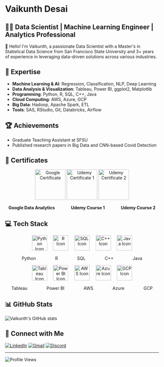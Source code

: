 # Vaikunth Desai

## 👨‍💻 Data Scientist | Machine Learning Engineer | Analytics Professional

👋 Hello! I'm Vaikunth, a passionate Data Scientist with a Master's in Statistical Data Science from San Francisco State University and 3+ years of experience in leveraging data-driven solutions across various industries.

## 🚀 Expertise

- **Machine Learning & AI**: Regression, Classification, NLP, Deep Learning
- **Data Analysis & Visualization**: Tableau, Power BI, ggplot2, Matplotlib
- **Programming**: Python, R, SQL, C++, Java
- **Cloud Computing**: AWS, Azure, GCP
- **Big Data**: Hadoop, Apache Spark, ETL
- **Tools**: SAS, RStudio, Git, Databricks, Airflow

## 🏆 Achievements

- Graduate Teaching Assistant at SFSU
- Published research papers in Big Data and CNN-based Covid Detection

## 📜 Certificates

<p align="center">
  <img src="https://img.icons8.com/color/100/000000/google-logo.png" alt="Google Certificate" width="100" height="100"/>
  <img src="https://img.icons8.com/color/100/000000/udemy.png" alt="Udemy Certificate 1" width="100" height="100"/>
  <img src="https://img.icons8.com/color/100/000000/udemy.png" alt="Udemy Certificate 2" width="100" height="100"/>
</p>
<p align="center">
  <b>Google Data Analytics&nbsp;&nbsp;&nbsp;&nbsp;&nbsp;&nbsp;&nbsp;&nbsp;&nbsp;&nbsp;&nbsp;&nbsp;&nbsp;&nbsp;&nbsp;&nbsp;Udemy Course 1&nbsp;&nbsp;&nbsp;&nbsp;&nbsp;&nbsp;&nbsp;&nbsp;&nbsp;&nbsp;&nbsp;&nbsp;&nbsp;&nbsp;&nbsp;&nbsp;Udemy Course 2</b>
</p>

## 💻 Tech Stack

<p align="center">
  <img src="https://img.icons8.com/?size=50&id=13441&format=png" alt="Python Icon" width="50" height="50"/>&nbsp;&nbsp;&nbsp;&nbsp;
  <img src="https://img.icons8.com/?size=50&id=CLvQeiwFpit4&format=png" alt="R Icon" width="50" height="50"/>&nbsp;&nbsp;&nbsp;&nbsp;
  <img src="https://img.icons8.com/?size=50&id=13406&format=png" alt="SQL Icon" width="50" height="50"/>&nbsp;&nbsp;&nbsp;&nbsp;
  <img src="https://img.icons8.com/?size=50&id=40669&format=png" alt="C++ Icon" width="50" height="50"/>&nbsp;&nbsp;&nbsp;&nbsp;
  <img src="https://img.icons8.com/?size=50&id=13679&format=png" alt="Java Icon" width="50" height="50"/>
</p>
<p align="center">
  Python&nbsp;&nbsp;&nbsp;&nbsp;&nbsp;&nbsp;&nbsp;&nbsp;&nbsp;&nbsp;&nbsp;&nbsp;&nbsp;&nbsp;&nbsp;&nbsp;R&nbsp;&nbsp;&nbsp;&nbsp;&nbsp;&nbsp;&nbsp;&nbsp;&nbsp;&nbsp;&nbsp;&nbsp;&nbsp;&nbsp;&nbsp;&nbsp;SQL&nbsp;&nbsp;&nbsp;&nbsp;&nbsp;&nbsp;&nbsp;&nbsp;&nbsp;&nbsp;&nbsp;&nbsp;&nbsp;&nbsp;&nbsp;&nbsp;C++&nbsp;&nbsp;&nbsp;&nbsp;&nbsp;&nbsp;&nbsp;&nbsp;&nbsp;&nbsp;&nbsp;&nbsp;&nbsp;&nbsp;&nbsp;&nbsp;Java
</p>

<p align="center">
  <img src="https://img.icons8.com/?size=50&id=9Kvi1p1F0tUo&format=png" alt="Tableau Icon" width="50" height="50"/>&nbsp;&nbsp;&nbsp;&nbsp;
  <img src="https://img.icons8.com/?size=50&id=3sGOUDo9nJ4k&format=png" alt="Power BI Icon" width="50" height="50"/>&nbsp;&nbsp;&nbsp;&nbsp;
  <img src="https://img.icons8.com/?size=50&id=33039&format=png" alt="AWS Icon" width="50" height="50"/>&nbsp;&nbsp;&nbsp;&nbsp;
  <img src="https://img.icons8.com/?size=50&id=VLKafOkk3sBX&format=png" alt="Azure Icon" width="50" height="50"/>&nbsp;&nbsp;&nbsp;&nbsp;
  <img src="https://img.icons8.com/?size=50&id=WHRLQdbEXQ16&format=png" alt="GCP Icon" width="50" height="50"/>
</p>
<p align="center">
  Tableau&nbsp;&nbsp;&nbsp;&nbsp;&nbsp;&nbsp;&nbsp;&nbsp;&nbsp;&nbsp;&nbsp;&nbsp;&nbsp;&nbsp;&nbsp;&nbsp;Power BI&nbsp;&nbsp;&nbsp;&nbsp;&nbsp;&nbsp;&nbsp;&nbsp;&nbsp;&nbsp;&nbsp;&nbsp;&nbsp;&nbsp;&nbsp;&nbsp;AWS&nbsp;&nbsp;&nbsp;&nbsp;&nbsp;&nbsp;&nbsp;&nbsp;&nbsp;&nbsp;&nbsp;&nbsp;&nbsp;&nbsp;&nbsp;&nbsp;Azure&nbsp;&nbsp;&nbsp;&nbsp;&nbsp;&nbsp;&nbsp;&nbsp;&nbsp;&nbsp;&nbsp;&nbsp;&nbsp;&nbsp;&nbsp;&nbsp;GCP
</p>

## 📊 GitHub Stats

![Vaikunth's GitHub stats](https://github-readme-stats.vercel.app/api?username=vaikunthd&show_icons=true&theme=radical)

## 🤝 Connect with Me

[![LinkedIn](https://img.shields.io/badge/-LinkedIn-0077B5?style=flat-square&logo=linkedin&logoColor=white)](https://www.linkedin.com/in/vaikunth-desai/)
[![Gmail](https://img.shields.io/badge/-Gmail-D14836?style=flat-square&logo=gmail&logoColor=white)](mailto:vdclassifier@gmail.com)
[![Discord](https://img.shields.io/badge/-Discord-7289DA?style=flat-square&logo=discord&logoColor=white)](https://discordapp.com/users/vudesai#6786)

---

![Profile Views](https://komarev.com/ghpvc/?username=vaikunthd&color=blue)
